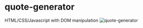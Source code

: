 # quote-generator
HTML/CSS/Javascript with DOM manipulation
![quote-generator](https://user-images.githubusercontent.com/10203448/194440896-5e94c3ed-b34d-4364-a507-ed80e6ad79c8.PNG)
